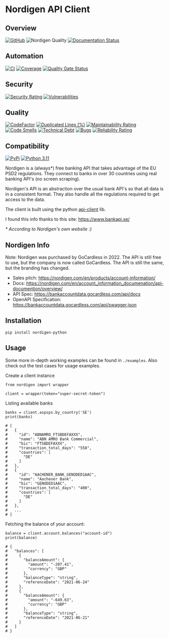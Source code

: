 # Nordigen API Client

## Overview
[![GitHub](https://img.shields.io/github/license/dogmatic69/nordigen-python)](LICENSE.txt)
![Nordigen Quality](https://img.shields.io/badge/quality-high-green.svg)
[![Documentation Status](https://readthedocs.org/projects/nordigen-homeassistant/badge/?version=latest)](https://nordigen-homeassistant.readthedocs.io/en/latest/?badge=latest)

## Automation
[![CI](https://github.com/dogmatic69/nordigen-python/actions/workflows/ci.yaml/badge.svg)](https://github.com/dogmatic69/nordigen-python/actions/workflows/ci.yaml)
[![Coverage](https://sonarcloud.io/api/project_badges/measure?project=dogmatic69_nordigen-python&metric=coverage)](https://sonarcloud.io/summary/new_code?id=dogmatic69_nordigen-python)
[![Quality Gate Status](https://sonarcloud.io/api/project_badges/measure?project=dogmatic69_nordigen-python&metric=alert_status)](https://sonarcloud.io/dashboard?id=dogmatic69_nordigen-python)

## Security
[![Security Rating](https://sonarcloud.io/api/project_badges/measure?project=dogmatic69_nordigen-python&metric=security_rating)](https://sonarcloud.io/summary/new_code?id=dogmatic69_nordigen-python)
[![Vulnerabilities](https://sonarcloud.io/api/project_badges/measure?project=dogmatic69_nordigen-python&metric=vulnerabilities)](https://sonarcloud.io/summary/new_code?id=dogmatic69_nordigen-python)

## Quality
[![CodeFactor](https://www.codefactor.io/repository/github/dogmatic69/nordigen-python/badge)](https://www.codefactor.io/repository/github/dogmatic69/nordigen-python)
[![Duplicated Lines (%)](https://sonarcloud.io/api/project_badges/measure?project=dogmatic69_nordigen-python&metric=duplicated_lines_density)](https://sonarcloud.io/summary/new_code?id=dogmatic69_nordigen-python)
[![Maintainability Rating](https://sonarcloud.io/api/project_badges/measure?project=dogmatic69_nordigen-python&metric=sqale_rating)](https://sonarcloud.io/summary/new_code?id=dogmatic69_nordigen-python)
[![Code Smells](https://sonarcloud.io/api/project_badges/measure?project=dogmatic69_nordigen-python&metric=code_smells)](https://sonarcloud.io/summary/new_code?id=dogmatic69_nordigen-python)
[![Technical Debt](https://sonarcloud.io/api/project_badges/measure?project=dogmatic69_nordigen-python&metric=sqale_index)](https://sonarcloud.io/summary/new_code?id=dogmatic69_nordigen-python)
[![Bugs](https://sonarcloud.io/api/project_badges/measure?project=dogmatic69_nordigen-python&metric=bugs)](https://sonarcloud.io/summary/new_code?id=dogmatic69_nordigen-python)
[![Reliability Rating](https://sonarcloud.io/api/project_badges/measure?project=dogmatic69_nordigen-python&metric=reliability_rating)](https://sonarcloud.io/summary/new_code?id=dogmatic69_nordigen-python)

## Compatibility
[![PyPi](https://img.shields.io/pypi/v/nordigen-python.svg)](https://pypi.python.org/pypi/nordigen-python/)
[![Python 3.11](https://img.shields.io/badge/python-3.11-blue.svg)](https://www.python.org/downloads/release/python-3110/)

Nordigen is a (always*) free banking API that takes advantage of the EU PSD2
regulations. They connect to banks in over 30 countries using real banking
API's (no screen scraping).

Nordigen's API is an abstraction over the usual bank API's so that all data
is in a consistent format. They also handle all the regulations required to
get access to the data.

The client is built using the python [api-client](https://github.com/MikeWooster/api-client) lib.

I found this info thanks to this site: https://www.bankapi.se/

_\* According to Nordigen's own website :)_

## Nordigen Info

Note:  Nordigen was purchased by GoCardless in 2022. The API is still free to use, but
the company is now called GoCardless. The API is still the same, but the branding has changed.

- Sales pitch: https://nordigen.com/en/products/account-information/
- Docs: https://nordigen.com/en/account_information_documenation/api-documention/overview/
- API Spec: https://bankaccountdata.gocardless.com/api/docs
- OpenAPI Specification: https://bankaccountdata.gocardless.com/api/swagger.json

## Installation

```
pip install nordigen-python
```

## Usage

Some more in-depth working examples can be found in `./examples`. Also check out the test cases for usage examples.

Create a client instance

```
from nordigen import wrapper

client = wrapper(token="super-secret-token")
```

Listing available banks

```
banks = client.aspsps.by_country('SE')
print(banks)

# [
#   {
#     "id": "ABNAMRO_FTSBDEFAXXX",
#     "name": "ABN AMRO Bank Commercial",
#     "bic": "FTSBDEFAXXX",
#     "transaction_total_days": "558",
#     "countries": [
#       "DE"
#     ]
#   },
#   {
#     "id": "AACHENER_BANK_GENODED1AAC",
#     "name": "Aachener Bank",
#     "bic": "GENODED1AAC",
#     "transaction_total_days": "400",
#     "countries": [
#       "DE"
#     ]
#   },
#   ...
# ]
```

Fetching the balance of your account:

```
balance = client.account.balances("account-id")
print(balance)

# {
#   "balances": [
#     {
#       "balanceAmount": {
#         "amount": "-207.41",
#         "currency": "GBP"
#       },
#       "balanceType": "string",
#       "referenceDate": "2021-06-24"
#     },
#     {
#       "balanceAmount": {
#         "amount": "-649.63",
#         "currency": "GBP"
#       },
#       "balanceType": "string",
#       "referenceDate": "2021-06-21"
#     }
#   ]
# }
```

